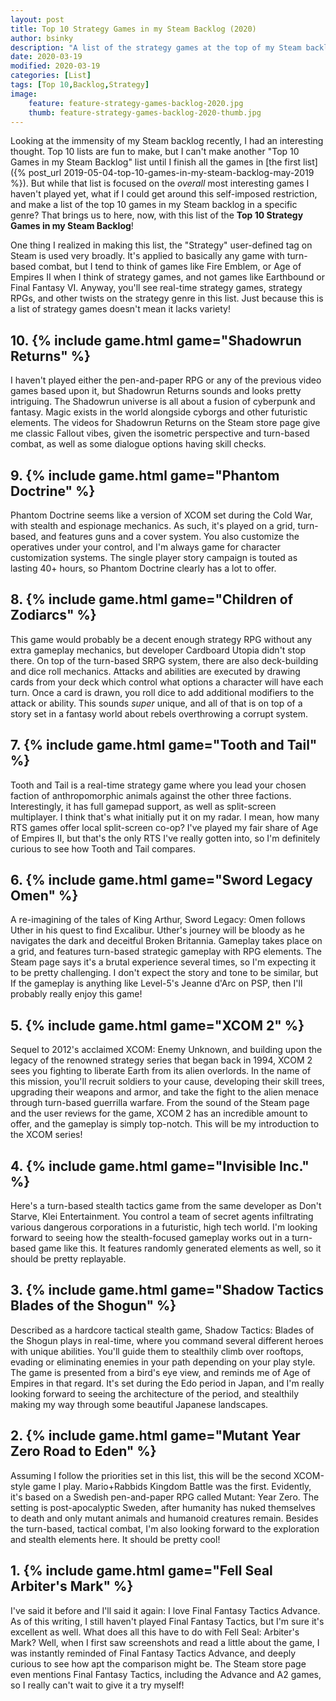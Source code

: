 ```yaml
---
layout: post
title: Top 10 Strategy Games in my Steam Backlog (2020)
author: bsinky
description: "A list of the strategy games at the top of my Steam backlog as of 2020."
date: 2020-03-19
modified: 2020-03-19
categories: [List]
tags: [Top 10,Backlog,Strategy]
image:
    feature: feature-strategy-games-backlog-2020.jpg
    thumb: feature-strategy-games-backlog-2020-thumb.jpg
---
```


Looking at the immensity of my Steam backlog recently, I had an interesting
thought. Top 10 lists are fun to make, but I can't make another "Top 10 Games in
my Steam Backlog" list until I finish all the games in [the first list]({%
post_url 2019-05-04-top-10-games-in-my-steam-backlog-may-2019 %}). But while
that list is focused on the *overall* most interesting games I haven't played
yet, what if I could get around this self-imposed restriction, and make a list
of the top 10 games in my Steam backlog in a specific genre? That brings us to
here, now, with this list of the **Top 10 Strategy Games in my Steam Backlog**!
         
<!--more-->

One thing I realized in making this list, the "Strategy" user-defined tag on
Steam is used very broadly. It's applied to basically any game with turn-based
combat, but I tend to think of games like Fire Emblem, or Age of Empires II when
I think of strategy games, and not games like Earthbound or Final Fantasy VI.
Anyway, you'll see real-time strategy games, strategy RPGs, and other twists on
the strategy genre in this list. Just because this is a list of strategy games
doesn't mean it lacks variety!

## 10. {% include game.html game="Shadowrun Returns" %}

I haven't played either the pen-and-paper RPG or any of the previous video games
based upon it, but Shadowrun Returns sounds and looks pretty intriguing. The
Shadowrun universe is all about a fusion of cyberpunk and fantasy. Magic exists
in the world alongside cyborgs and other futuristic elements. The videos for
Shadowrun Returns on the Steam store page give me classic Fallout vibes, given
the isometric perspective and turn-based combat, as well as some dialogue
options having skill checks.

## 9. {% include game.html game="Phantom Doctrine" %}

Phantom Doctrine seems like a version of XCOM set during the Cold War, with
stealth and espionage mechanics. As such, it's played on a grid, turn-based, and
features guns and a cover system. You also customize the operatives under your
control, and I'm always game for character customization systems. The single
player story campaign is touted as lasting 40+ hours, so Phantom Doctrine
clearly has a lot to offer.

## 8. {% include game.html game="Children of Zodiarcs" %}

This game would probably be a decent enough strategy RPG without any extra
gameplay mechanics, but developer Cardboard Utopia didn't stop there. On top of
the turn-based SRPG system, there are also deck-building and dice roll
mechanics. Attacks and abilities are executed by drawing cards from your deck
which control what options a character will have each turn. Once a card is
drawn, you roll dice to add additional modifiers to the attack or ability. This
sounds *super* unique, and all of that is on top of a story set in a fantasy
world about rebels overthrowing a corrupt system.

## 7. {% include game.html game="Tooth and Tail" %}

Tooth and Tail is a real-time strategy game where you lead your chosen faction
of anthropomorphic animals against the other three factions. Interestingly, it
has full gamepad support, as well as split-screen multiplayer. I think that's
what initially put it on my radar. I mean, how many RTS games offer local
split-screen co-op? I've played my fair share of Age of Empires II, but that's
the only RTS I've really gotten into, so I'm definitely curious to see how Tooth
and Tail compares.

## 6. {% include game.html game="Sword Legacy Omen" %}

A re-imagining of the tales of King Arthur, Sword Legacy: Omen follows Uther in
his quest to find Excalibur. Uther's journey will be bloody as he navigates the
dark and deceitful Broken Britannia. Gameplay takes place on a grid, and
features turn-based strategic gameplay with RPG elements. The Steam page says
it's a brutal experience several times, so I'm expecting it to be pretty
challenging. I don't expect the story and tone to be similar, but If the
gameplay is anything like Level-5's Jeanne d'Arc on PSP, then I'll probably
really enjoy this game!

## 5. {% include game.html game="XCOM 2" %}

Sequel to 2012's acclaimed XCOM: Enemy Unknown, and building upon the legacy of
the renowned strategy series that began back in 1994, XCOM 2 sees you fighting
to liberate Earth from its alien overlords. In the name of this mission, you'll
recruit soldiers to your cause, developing their skill trees, upgrading their
weapons and armor, and take the fight to the alien menace through turn-based
guerrilla warfare. From the sound of the Steam page and the user reviews for the
game, XCOM 2 has an incredible amount to offer, and the gameplay is simply
top-notch. This will be my introduction to the XCOM series!

## 4. {% include game.html game="Invisible Inc." %}

Here's a turn-based stealth tactics game from the same developer as Don't
Starve, Klei Entertainment. You control a team of secret agents infiltrating
various dangerous corporations in a futuristic, high tech world. I'm looking
forward to seeing how the stealth-focused gameplay works out in a turn-based
game like this. It features randomly generated elements as well, so it should be
pretty replayable.

## 3. {% include game.html game="Shadow Tactics Blades of the Shogun" %}

Described as a hardcore tactical stealth game, Shadow Tactics: Blades of the
Shogun plays in real-time, where you command several different heroes with
unique abilities. You'll guide them to stealthily climb over rooftops, evading
or eliminating enemies in your path depending on your play style. The game is
presented from a bird's eye view, and reminds me of Age of Empires in that
regard. It's set during the Edo period in Japan, and I'm really looking forward
to seeing the architecture of the period, and stealthily making my way through
some beautiful Japanese landscapes.

## 2. {% include game.html game="Mutant Year Zero Road to Eden" %}

Assuming I follow the priorities set in this list, this will be the second
XCOM-style game I play. Mario+Rabbids Kingdom Battle was the first. Evidently,
it's based on a Swedish pen-and-paper RPG called Mutant: Year Zero. The setting
is post-apocalyptic Sweden, after humanity has nuked themselves to death and
only mutant animals and humanoid creatures remain. Besides the turn-based,
tactical combat, I'm also looking forward to the exploration and stealth
elements here. It should be pretty cool!

## 1. {% include game.html game="Fell Seal Arbiter's Mark" %}

I've said it before and I'll said it again: I love Final Fantasy Tactics
Advance. As of this writing, I still haven't played Final Fantasy Tactics, but
I'm sure it's excellent as well. What does all this have to do with Fell Seal:
Arbiter's Mark? Well, when I first saw screenshots and read a little about the
game, I was instantly reminded of Final Fantasy Tactics Advance, and deeply
curious to see how apt the comparison might be. The Steam store page even
mentions Final Fantasy Tactics, including the Advance and A2 games, so I really
can't wait to give it a try myself!
